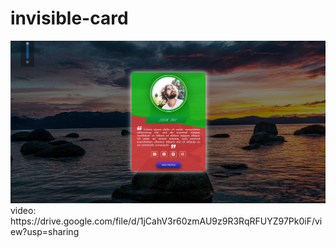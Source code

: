 # invisible-card
<img src="assets/Screenshot (1540).png">
 video:
 https://drive.google.com/file/d/1jCahV3r60zmAU9z9R3RqRFUYZ97Pk0iF/view?usp=sharing
